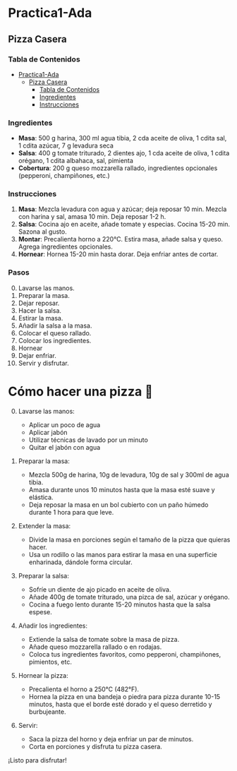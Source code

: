 # Practica1-Ada

## Pizza Casera

### Tabla de Contenidos
- [Practica1-Ada](#practica1-ada)
  - [Pizza Casera](#pizza-casera)
    - [Tabla de Contenidos](#tabla-de-contenidos)
    - [Ingredientes](#ingredientes)
    - [Instrucciones](#instrucciones)

### Ingredientes

- **Masa**: 500 g harina, 300 ml agua tibia, 2 cda aceite de oliva, 1 cdita sal, 1 cdita azúcar, 7 g levadura seca
- **Salsa**: 400 g tomate triturado, 2 dientes ajo, 1 cda aceite de oliva, 1 cdita orégano, 1 cdita albahaca, sal, pimienta
- **Cobertura**: 200 g queso mozzarella rallado, ingredientes opcionales (pepperoni, champiñones, etc.)

### Instrucciones

1. **Masa**: Mezcla levadura con agua y azúcar; deja reposar 10 min. Mezcla con harina y sal, amasa 10 min. Deja reposar 1-2 h.
2. **Salsa**: Cocina ajo en aceite, añade tomate y especias. Cocina 15-20 min. Sazona al gusto.
3. **Montar**: Precalienta horno a 220°C. Estira masa, añade salsa y queso. Agrega ingredientes opcionales.
4. **Hornear**: Hornea 15-20 min hasta dorar. Deja enfriar antes de cortar.

### Pasos

0. Lavarse las manos.
1. Preparar la masa.
2. Dejar reposar.
3. Hacer la salsa.
4. Estirar la masa.
5. Añadir la salsa a la masa.
6. Colocar el queso rallado.
7. Colocar los ingredientes.
8. Hornear
9. Dejar enfriar.
10. Servir y disfrutar.


# Cómo hacer una pizza 🍕

0. Lavarse las manos:
   - Aplicar un poco de agua
   - Aplicar jabón
   - Utilizar técnicas de lavado por un minuto
   - Quitar el jabón con agua
   
1. Preparar la masa:
   - Mezcla 500g de harina, 10g de levadura, 10g de sal y 300ml de agua tibia.
   - Amasa durante unos 10 minutos hasta que la masa esté suave y elástica.
   - Deja reposar la masa en un bol cubierto con un paño húmedo durante 1 hora para que leve.

2. Extender la masa:
   - Divide la masa en porciones según el tamaño de la pizza que quieras hacer.
   - Usa un rodillo o las manos para estirar la masa en una superficie enharinada, dándole forma circular.

3. Preparar la salsa:
   - Sofríe un diente de ajo picado en aceite de oliva.
   - Añade 400g de tomate triturado, una pizca de sal, azúcar y orégano.
   - Cocina a fuego lento durante 15-20 minutos hasta que la salsa espese.

4. Añadir los ingredientes:
   - Extiende la salsa de tomate sobre la masa de pizza.
   - Añade queso mozzarella rallado o en rodajas.
   - Coloca tus ingredientes favoritos, como pepperoni, champiñones, pimientos, etc.

5. Hornear la pizza:
   - Precalienta el horno a 250°C (482°F).
   - Hornea la pizza en una bandeja o piedra para pizza durante 10-15 minutos, hasta que el borde esté dorado y el queso derretido y burbujeante.

6. Servir:
   - Saca la pizza del horno y deja enfriar un par de minutos.
   - Corta en porciones y disfruta tu pizza casera.

¡Listo para disfrutar! 

